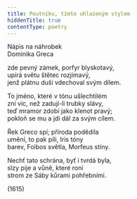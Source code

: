 ```yaml
---
title: Poutníku, tímto uhlazeným stylem
hiddenTitle: true
contentType: poetry
---
```


<section>

Nápis na náhrobek  
Dominika Greca

zde pevný zámek, porfyr blyskotavý,  
upírá světu štětec rozjímavý,  
jenž plátnu duši vdechoval svým dílem.

To jméno, které v tónu ušlechtilém  
zní víc, než zadují-li trubky slávy,  
teď mramor zdobí jako klenot pravý;  
pokloň se mu a jdi dál za svým cílem.

Řek Greco spí; příroda podědila  
umění, to pak píli, Iris tóny  
barev, Foibos světla, Morfeus stíny.

Nechť tato schrána, byť i tvrdá byla,  
slzy pije a vůně, které roní  
strom ze Sáby kůrami pohřebními.

(1615)

</section>
